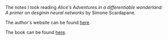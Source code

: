 The notes I took reading _Alice's Adventures in a differentiable wonderland: A primer on desginin neural networks_ by Simone Scardapane.

The author's website can be found [here](https://www.sscardapane.it/).

The book can be found [here](https://arxiv.org/abs/2404.17625).
